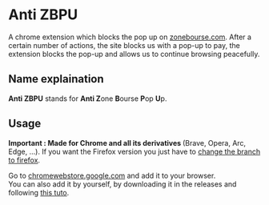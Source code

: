 # Anti ZBPU
A chrome extension which blocks the pop up on [zonebourse.com](https://www.zonebourse.com/).
After a certain number of actions, the site blocks us with a pop-up to pay, the extension blocks the pop-up and allows us to continue browsing peacefully.

## Name explaination
<b>Anti ZBPU</b> stands for <b>Anti Z</b>one <b>B</b>ourse <b>P</b>op <b>U</b>p.

## Usage
<b>Important : Made for Chrome and all its derivatives </b>(Brave, Opera, Arc, Edge, ...).
If you want the Firefox version you just have to [change the branch to firefox](https://github.com/Eliott-Srl/anti-zbpu/tree/firefox).

Go to [chromewebstore.google.com]() and add it to your browser.
<br>
You can also add it by yourself, by downloading it in the releases and following [this tuto](https://developer.chrome.com/docs/extensions/get-started/tutorial/hello-world#load-unpacked).